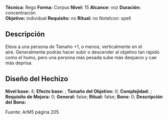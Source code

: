 
**Técnica:** Rego
**Forma:** Corpus
**Nivel:** 15
**Alcance:** voz 
**Duración:** concentración  
**Objetivo:** individual
**Requisito:** no
**Ritual:** no
NoteIcon: spell




## Descripción 
<p>Eleva a una persona de Tamaño +1, o menos, verticalmente en el aire. Generalmente podrás hacer subir o descender al objetivo tan rápido como el humo, pero una persona más pesada sube más despacio y cae más deprisa.</p>

## Diseño del Hechizo 

**Nivel base:** 4; **Efecto base:** ;  **Tamaño del **Objetivo:**** 0; **Complejidad:** ; **Requisito de Mejora:** 0; **General:** false; **Ritual:** false; **Bono:** 0; **Descripción del** **Bono:** 

Fuente: ArM5 página 205